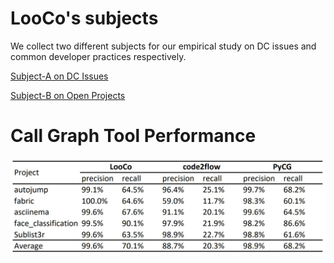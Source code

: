 # LooCo's subjects

We collect two different subjects for our empirical study on DC issues and common developer practices respectively.

[Subject-A on DC Issues](subjectA/subjectA.html)

[Subject-B on Open Projects](subjectB/subjectB.html)







# Call Graph Tool Performance

![CG](CG.JPG)